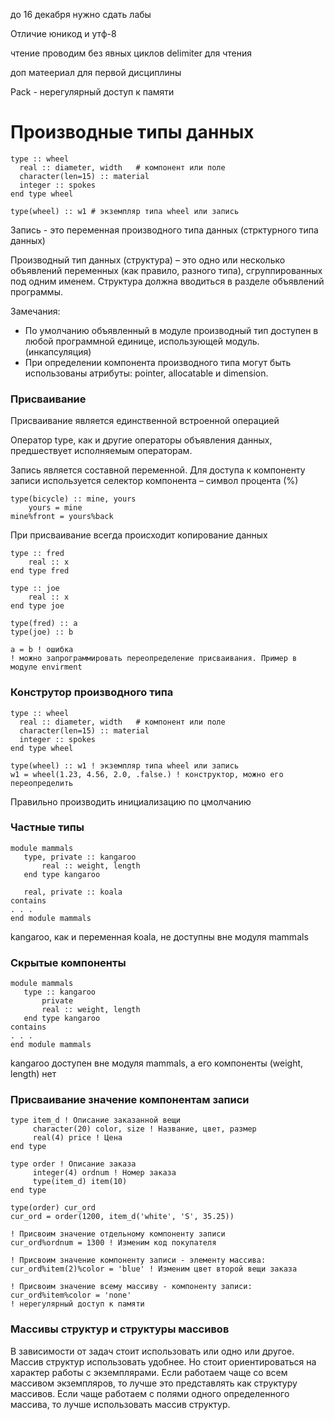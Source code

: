 до 16 декабря нужно сдать лабы

Отличие юникод и утф-8

чтение проводим без явных циклов
delimiter для чтения

доп матеериал для первой дисциплины

Pack - нерегулярный доступ к памяти

# Производные типы данных
```
type :: wheel
  real :: diameter, width   # компонент или поле
  character(len=15) :: material
  integer :: spokes
end type wheel

type(wheel) :: w1 # экземпляр типа wheel или запись
```
Запись - это переменная производного типа данных (стрктурного типа данных)

Производный тип данных (структура) – это одно или несколько объявлений переменных (как правило, разного типа), сгруппированных под одним именем. Структура должна вводиться в разделе объявлений программы.

Замечания:
- По умолчанию объявленный в модуле производный тип доступен в любой программной единице, использующей модуль.(инкапсуляция)
- При определении компонента производного типа могут быть использованы атрибуты: pointer, allocatable и dimension.


### Присваивание
Присваивание является единственной встроенной операцией

Оператор type, как и другие операторы объявления данных, предшествует исполняемым операторам.

Запись является составной переменной. Для доступа к компоненту записи используется селектор компонента – символ процента (%)

```
type(bicycle) :: mine, yours
    yours = mine
mine%front = yours%back
```

При присваивание всегда происходит копирование данных

```
type :: fred
    real :: x
end type fred

type :: joe
    real :: x
end type joe

type(fred) :: a
type(joe) :: b

a = b ! ошибка
! можно запрограммировать переопределение присваивания. Пример в модуле envirment
```

### Конструтор производного типа
```
type :: wheel
  real :: diameter, width   # компонент или поле
  character(len=15) :: material
  integer :: spokes
end type wheel

type(wheel) :: w1 ! экземпляр типа wheel или запись
w1 = wheel(1.23, 4.56, 2.0, .false.) ! конструктор, можно его переопределить
```
Правильно производить инициализацию по цмолчанию

### Частные типы
```
module mammals
   type, private :: kangaroo
       real :: weight, length
   end type kangaroo
  
   real, private :: koala
contains
. . .
end module mammals
```
kangaroo, как и переменная koala, не доступны вне модуля mammals


### Скрытые компоненты
```
module mammals
   type :: kangaroo
       private
       real :: weight, length
   end type kangaroo
contains
. . .
end module mammals
```
kangaroo доступен вне модуля mammals, а его компоненты (weight, length) нет

### Присваивание значение компонентам записи
```
type item_d ! Описание заказанной вещи
     character(20) color, size ! Название, цвет, размер
     real(4) price ! Цена
end type

type order ! Описание заказа
     integer(4) ordnum ! Номер заказа
     type(item_d) item(10)
end type

type(order) cur_ord
cur_ord = order(1200, item_d('white', 'S', 35.25))

! Присвоим значение отдельному компоненту записи
cur_ord%ordnum = 1300 ! Изменим код покупателя

! Присвоим значение компоненту записи - элементу массива:
cur_ord%item(2)%color = 'blue' ! Изменим цвет второй вещи заказа

! Присвоим значение всему массиву - компоненту записи:
cur_ord%item%color = 'none'
! нерегулярный доступ к памяти
```
### Массивы структур и структуры массивов

В зависимости от задач стоит использовать или одно или другое. Массив структур использовать удобнее. Но стоит ориентироваться на характер работы с экземплярами. Если работаем чаще со всем массивом экземпляров, то лучше это представлять как структуру массивов. Если чаще работаем с полями одного определенного массива, то лучше использовать массив структур.
```

```
```
```

